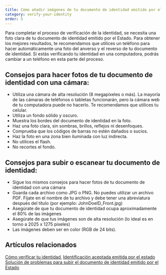 ```yaml
---
title: Cómo añadir imágenes de tu documento de identidad emitido por el estado
category: verify-your-identity
order: 5
---
```

Para completar el proceso de verificación de la identidad, se necesita una foto clara de tu documento de identidad emitido por el Estado. Para obtener los mejores resultados, te recomendamos que utilices un teléfono para hacer automáticamente una foto del anverso y el reverso de tu documento de identidad. Si estás verificando tu identidad en una computadora, podrás cambiar a un teléfono en esta parte del proceso.

## Consejos para hacer fotos de tu documento de identidad con una cámara:

* Utiliza una cámara de alta resolución (8 megapíxeles o más). La mayoría de las cámaras de teléfonos o tabletas funcionarán, pero la cámara web de tu computadora puede no hacerlo. Te recomendamos que utilices tu celular.
* Utiliza un fondo sólido y oscuro. 
* Muestra los bordes del documento de identidad en la foto.
* Haz una foto clara, sin sombras, brillos, reflejos ni desenfoques. 
* Comprueba que los códigos de barras no estén dañados o sucios. 
* Haz la foto en una zona bien iluminada con luz indirecta. 
* No utilices el flash.
* No recortes el fondo.

## Consejos para subir o escanear tu documento de identidad:

* Sigue los mismos consejos para hacer fotos de tu documento de identidad con una cámara 
* Guarda cada archivo como JPG o PNG. No puedes utilizar un archivo PDF. Fíjate en el nombre de tu archivo y debe tener una abreviatura después del título (por ejemplo: JohnDoeID_Front.jpg) 
* Asegúrate de que tu documento de identidad ocupa aproximadamente el 80% de las imágenes
* Asegúrate de que tus imágenes son de alta resolución (lo ideal es en torno a 2025 x 1275 píxeles)
* Las imágenes deben ser en color (RGB de 24 bits).

## Artículos relacionados

[Cómo verificar tu identidad ](https://login.gov/es/help/verify-your-identity/how-to-verify-your-identity/)
[Identificación aceptada emitida por el estado](https://login.gov/es/help/verify-your-identity/accepted-state-issued-identification/)
[Solución de problemas para subir el documento de identidad emitido por el Estado](/es/help/verify-your-identity/troubleshoot-uploading-your-state-issued-id/)

